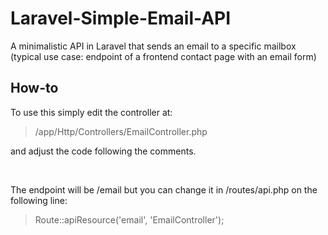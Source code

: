 # Laravel-Simple-Email-API
A minimalistic API in Laravel that sends an email to a specific mailbox (typical use case: endpoint of a frontend contact page with an email form)
<br>

## How-to
To use this simply edit the controller at:
> /app/Http/Controllers/EmailController.php

and adjust the code following the comments.

<br>

The endpoint will be /email but you can change it in /routes/api.php on the following line:
> Route::apiResource('email', 'EmailController');
